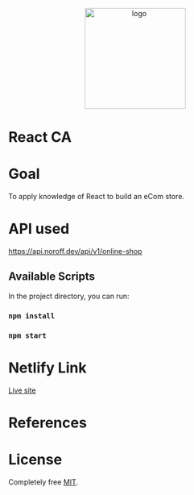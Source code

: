 
<p align="center"><img width="200" alt="logo" src="https://github.com/gitAji/React_CA/assets/89026824/a8e37b2f-e196-4dd5-8585-f1a5545407fb"></p>



# React CA

# Goal
To apply knowledge of React to build an eCom store.

# API used
https://api.noroff.dev/api/v1/online-shop


## Available Scripts

In the project directory, you can run:


### `npm install`

### `npm start`

# Netlify Link

[Live site](www.presentation-onlineshop.netlify.app)
# References

# License 
Completely free [MIT](https://opensource.org/licenses/MIT).
